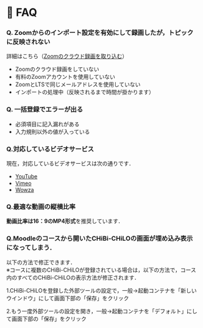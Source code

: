 # 🌷 FAQ

### Q. Zoomからのインポート設定を有効にして録画したが，トピックに反映されない

詳細はこちら（[Zoomのクラウド録画を取り込む](../extension/zoom.md)）

* Zoomのクラウド録画をしていない
* 有料のZoomアカウントを使用していない
* ZoomとLTSで同じメールアドレスを使用していない
* インポートの処理中（反映されるまで時間が掛かります）

### Q. 一括登録でエラーが出る

* 必須項目に記入漏れがある
* 入力規則以外の値が入っている

### Q.対応しているビデオサービス

現在，対応しているビデオサービスは次の通りです．

* [YouTube](https://www.youtube.com)　
* [Vimeo](https://vimeo.com)
* [Wowza](http://wowza.com)

### Q.最適な動画の縦横比率

**動画比率は16：9のMP4形式**を推奨しています．

### Q.Moodleのコースから開いたCHiBi-CHiLOの画面が埋め込み表示になってしまう．

以下の方法で修正できます．\
※コースに複数のCHiBi-CHiLOが登録されている場合は，以下の方法で，コース内のすべてのCHiBi-CHiLOの表示方法が修正されます．

1.CHiBi-CHiLOを登録した外部ツールの設定で，一般→起動コンテナを「新しいウインドウ」にして画面下部の「保存」をクリック

2.もう一度外部ツールの設定を開き，一般→起動コンテナを「デフォルト」にして画面下部の「保存」をクリック
